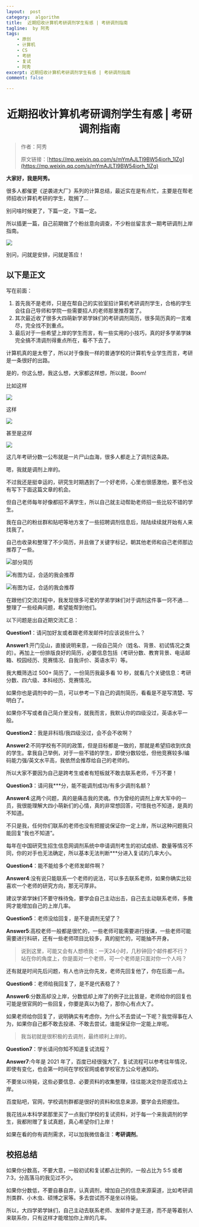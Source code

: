 ```yaml
---
layout:  post
category:  algorithm
title:  近期招收计算机考研调剂学生有感 | 考研调剂指南
tagline:  by 阿秀
tags:
    - 原创
    - 计算机
    - CS
    - 考研
    - 复试
    - 阿秀
excerpt: 近期招收计算机考研调剂学生有感 | 考研调剂指南
comment: false

---
```



<h1 align="center">近期招收计算机考研调剂学生有感 | 考研调剂指南</h1>

>作者：阿秀
>
>原文链接：[https://mp.weixin.qq.com/s/mYmAJLTl9BW54iorh_1lZg](https://mp.weixin.qq.com/s/mYmAJLTl9BW54iorh_1lZg)

<div>
    <p style="background-color: #FFFFFF;font-weight: bold;"  >大家好，我是阿秀。</p>
</div>

很多人都催更《逆袭进大厂》系列的计算总结，最近实在是有点忙，主要是在帮老师招收计算机考研的学生，耽搁了...

别问啥时候更了，下篇一定，下篇一定。

所以插更一篇，自己前期做了个粉丝意向调查，不少粉丝留言求一期考研调剂上岸指南。

![](http://oss.interviewguide.cn/img/202205121413903.png)

别问，问就是安排，问就是答应！

## 以下是正文

写在前面：

1. 首先我不是老师，只是在帮自己的实验室招计算机考研调剂学生，合格的学生会往自己导师和学院一些需要招人的老师那里推荐罢了。
2. 其次最近收了很多大四萌新学弟学妹们的考研调剂简历，很多简历真的一言难尽，完全找不到重点。
3. 最后对于一些希望上岸的学生而言，有一些实用的小技巧，真的好多学弟学妹完全搞不清调剂得重点所在，看不下去了。

计算机真的是太卷了，所以对于像我一样的普通学校的计算机专业学生而言，考研是一条很好的出路。

是的，你这么想，我这么想，大家都这样想，所以就，Boom!

比如这样

![](http://oss.interviewguide.cn/img/202205121413952.png)

这样

![](http://oss.interviewguide.cn/img/202205121413432.png)

甚至是这样

![](http://oss.interviewguide.cn/img/202205121413126.png)

这几年考研分数一公布就是一片尸山血海，很多人都走上了调剂这条路。

嗯，我就是调剂上岸的。

不过我还是挺幸运的，研究生时期遇到了一个好老师，心里也很感激他，要不也没有写下下面这篇文章的机会。



但自己老师每年好像都招不满学生，所以自己就主动帮助老师招一些比较不错的学生。

我在自己的粉丝群和贴吧等地方发了一些招聘调剂信息后，陆陆续续就开始有人来找我了。



自己也收录和整理了不少简历，并且做了关键字标记，朝其他老师和自己老师那边推荐了一些。

![部分简历](http://oss.interviewguide.cn/img/202205121413010.png)

![有图为证，合适的我会推荐](http://oss.interviewguide.cn/img/202205121414010.png)

![有图为证，合适的我会推荐](http://oss.interviewguide.cn/img/202205121414172.png)

在跟他们交流过程中，我发现很多可爱的学弟学妹们对于调剂这件事一窍不通....整理了一些经典问题，希望能帮到他们。

以下问题是出自近期交流汇总：

**Question1**：请问加好友或者跟老师发邮件时应该说些什么？

**Answer1**:开门见山，直接说明来意，一段自己简介（姓名、背景、初试情况之类的）。再加上一份排版良好的简历，必要信息包括（考研分数、教育背景、电话邮箱、校园经历、竞赛情况、自我评价、英语水平）等。

我大概筛选过 500+ 简历了，一份简历我最多看 10 秒，就看几个关键信息：考研分数、四六级、本科经历、竞赛情况。

如果你也是调剂中的一员，可以参考一下自己的调剂简历，看看是不是写清楚、写明白了。

如果你不写或者自己简介里没有，就我而言，我默认你的四级没过，英语水平一般。



**Question2**：我是非科班/我四级没过，会不会不收啊？

**Answer2**:不同学校有不同的政策，但是目标都是一致的，那就是希望招收到优良的学生。拿我自己举例，对于一些不错的学生，即使分数较低，但他竞赛较多/编码能力强/英文水平高，我依然会推荐给自己的老师的。

所以大家不要因为自己是跨考生或者有短板就不敢去联系老师，千万不要！



**Question3**：请问我***分，能不能调剂成功/有多少调剂名额？

**Answer4**:这两个问题，真的是痛击我的灵魂。作为曾经的调剂上岸大军中的一员，我很能理解大四小萌新们的心情，真的非常想回答，可惜我也不知道，是真的不知道。

不只是我，任何你们联系的老师也没有把握说保证你一定上岸，所以这种问题我只能回复“我也不知道”。

每年在中国研究生招生信息网调剂系统中申请调剂考生的初试成绩、数量等情况不同，你的对手也无法确定，所以基本无法判断***分进入复试的几率大小。



**Question4**：能不能给多个老师发邮件啊？

**Answer4**:没有说只能联系一个老师的说法，可以多去联系老师，如果你确实比较喜欢一个老师的研究方向，那无可厚非。

建议学弟学妹们不要守株待兔，要学会自己主动出击，自己去主动联系老师，多撒网才能增加自己的上岸几率。



**Question5**：老师没给回复，是不是调剂无望了？

**Answer5**:高校老师一般都是很忙的，一些老师可能需要进行授课，一些老师可能需要进行科研，还有一些老师项目比较多，真的挺忙的，可能抽不开身。

>说到这里，可能又会有人想喷我：一天24小时，几秒钟回个邮件都不行？站在你的角度上，你是面对一个老师，可一个老师是只面对你一个人吗？

还有就是时间先后问题，有人也许比你先发，老师先回复他了，你在后面一点。



**Question6**：老师给我回复了，是不是代表稳了？

**Answer6**:分数高却没上岸，分数低却上岸了的例子比比皆是，老师给你的回复也可能是很官网的一些回复，你要是真以为稳了，那你心有点大了。

如果老师给你回复了，说明确实有考虑你，为什么不去尝试一下呢？我觉得事在人为，如果你自己都不敢去投递、不敢去尝试，谁能保证你一定能上岸呢。

> 我当初就是很积极的去调剂，最终顺利上岸的。

**Question7**：学长请问你知不知道复试流程？

**Answer7**:今年是 2021 年了，百度已经很强大了，复试流程可以参考往年情况，即使有变化，也会第一时间在学校官网或者学校官方公众号通知的。

不要坐以待毙，这些必要信息、必要资料的收集整理，往往能决定你是否成功上岸。

百度贴吧，官网，学校调剂群都是很好的资料和信息来源，要学会去把握住。

我花钱从本科学弟那里买了一点我们学校的复试资料，对于每一个来我调剂的学生，我都附赠了复试真题，真心希望你们上岸！

如果在看的你有调剂需求，可以加我微信备注：**考研调剂**。

## 校招总结

如果你分数高，不要大意，一般初试和复试都占比例的，一般占比为 5:5 或者 7:3，分高落马的我见过不少。

如果你分数低，不要自暴自弃，认真调剂，增加自己的信息来源渠道，比如考研调剂类群、小木虫、硕博之家等。多去尝试而不是坐以待毙。

所以，大四学弟学妹们，自己主动去联系老师、发邮件才是王道，而不是等着别人来联系你，只有这样才能增加你上岸的几率。



